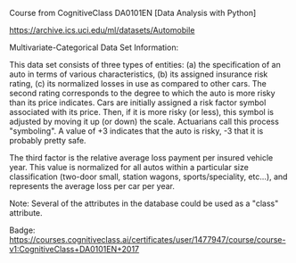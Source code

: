 Course from CognitiveClass DA0101EN [Data Analysis with Python]

https://archive.ics.uci.edu/ml/datasets/Automobile

Multivariate-Categorical Data Set Information:

This data set consists of three types of entities: (a) the specification of an auto in terms of various characteristics, (b) its assigned insurance risk rating, (c) its normalized losses in use as compared to other cars. The second rating corresponds to the degree to which the auto is more risky than its price indicates. Cars are initially assigned a risk factor symbol associated with its price. Then, if it is more risky (or less), this symbol is adjusted by moving it up (or down) the scale. Actuarians call this process "symboling". A value of +3 indicates that the auto is risky, -3 that it is probably pretty safe.

The third factor is the relative average loss payment per insured vehicle year. This value is normalized for all autos within a particular size classification (two-door small, station wagons, sports/speciality, etc...), and represents the average loss per car per year.

Note: Several of the attributes in the database could be used as a "class" attribute.

Badge: https://courses.cognitiveclass.ai/certificates/user/1477947/course/course-v1:CognitiveClass+DA0101EN+2017